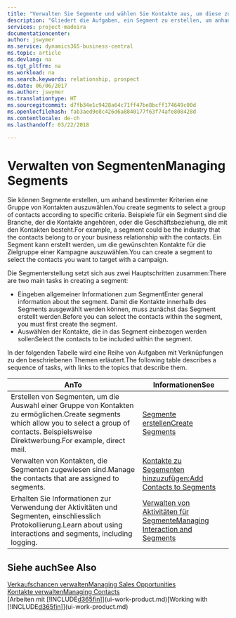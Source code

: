 ```yaml
---
title: "Verwalten Sie Segmente und wählen Sie Kontakte aus, um diese zu berücksichtigen| Microsoft Docs"
description: "Gliedert die Aufgaben, ein Segment zu erstellen, um anhand bestimmter Kriterien eine Gruppe von Kontakten auszuwählen, zum Beispiel Kontakte in einer Branche, die Sie anvisieren möchten."
services: project-madeira
documentationcenter: 
author: jswymer
ms.service: dynamics365-business-central
ms.topic: article
ms.devlang: na
ms.tgt_pltfrm: na
ms.workload: na
ms.search.keywords: relationship, prospect
ms.date: 06/06/2017
ms.author: jswymer
ms.translationtype: HT
ms.sourcegitcommit: d7fb34e1c9428a64c71ff47be8bcff174649c00d
ms.openlocfilehash: fab3aed9e8c426d6a8840177f63f74afe808428d
ms.contentlocale: de-ch
ms.lasthandoff: 03/22/2018

---
```

# <a name="managing-segments"></a><span data-ttu-id="eb1ec-103">Verwalten von Segmenten</span><span class="sxs-lookup"><span data-stu-id="eb1ec-103">Managing Segments</span></span>
<span data-ttu-id="eb1ec-104">Sie können Segmente erstellen, um anhand bestimmter Kriterien eine Gruppe von Kontakten auszuwählen.</span><span class="sxs-lookup"><span data-stu-id="eb1ec-104">You create segments to select a group of contacts according to specific criteria.</span></span> <span data-ttu-id="eb1ec-105">Beispiele für ein Segment sind die Branche, der die Kontakte angehören, oder die Geschäftsbeziehung, die mit den Kontakten besteht.</span><span class="sxs-lookup"><span data-stu-id="eb1ec-105">For example, a segment could be the industry that the contacts belong to or your business relationship with the contacts.</span></span> <span data-ttu-id="eb1ec-106">Ein Segment kann erstellt werden, um die gewünschten Kontakte für die Zielgruppe einer Kampagne auszuwählen.</span><span class="sxs-lookup"><span data-stu-id="eb1ec-106">You can create a segment to select the contacts you want to target with a campaign.</span></span>

<span data-ttu-id="eb1ec-107">Die Segmenterstellung setzt sich aus zwei Hauptschritten zusammen:</span><span class="sxs-lookup"><span data-stu-id="eb1ec-107">There are two main tasks in creating a segment:</span></span>

* <span data-ttu-id="eb1ec-108">Eingeben allgemeiner Informationen zum Segment</span><span class="sxs-lookup"><span data-stu-id="eb1ec-108">Enter general information about the segment.</span></span> <span data-ttu-id="eb1ec-109">Damit die Kontakte innerhalb des Segments ausgewählt werden können, muss zunächst das Segment erstellt werden.</span><span class="sxs-lookup"><span data-stu-id="eb1ec-109">Before you can select the contacts within the segment, you must first create the segment.</span></span>
* <span data-ttu-id="eb1ec-110">Auswählen der Kontakte, die in das Segment einbezogen werden sollen</span><span class="sxs-lookup"><span data-stu-id="eb1ec-110">Select the contacts to be included within the segment.</span></span>

<span data-ttu-id="eb1ec-111">In der folgenden Tabelle wird eine Reihe von Aufgaben mit Verknüpfungen zu den beschriebenen Themen erläutert.</span><span class="sxs-lookup"><span data-stu-id="eb1ec-111">The following table describes a sequence of tasks, with links to the topics that describe them.</span></span> 

| <span data-ttu-id="eb1ec-112">An</span><span class="sxs-lookup"><span data-stu-id="eb1ec-112">To</span></span> | <span data-ttu-id="eb1ec-113">Informationen</span><span class="sxs-lookup"><span data-stu-id="eb1ec-113">See</span></span> |
| --- | --- |
| <span data-ttu-id="eb1ec-114">Erstellen von Segmenten, um die Auswahl einer Gruppe von Kontakten zu ermöglichen.</span><span class="sxs-lookup"><span data-stu-id="eb1ec-114">Create segments which allow you to select a group of contacts.</span></span> <span data-ttu-id="eb1ec-115">Beispielsweise Direktwerbung.</span><span class="sxs-lookup"><span data-stu-id="eb1ec-115">For example, direct mail.</span></span> |[<span data-ttu-id="eb1ec-116">Segmente erstellen</span><span class="sxs-lookup"><span data-stu-id="eb1ec-116">Create Segments</span></span>](marketing-how-create-segment.md) |
| <span data-ttu-id="eb1ec-117">Verwalten von Kontakten, die Segmenten zugewiesen sind.</span><span class="sxs-lookup"><span data-stu-id="eb1ec-117">Manage the contacts that are assigned to segments.</span></span> |[<span data-ttu-id="eb1ec-118">Kontakte zu Segementen hinzuzufügen:</span><span class="sxs-lookup"><span data-stu-id="eb1ec-118">Add Contacts to Segments</span></span>](marketing-add-contact-segment.md) |
| <span data-ttu-id="eb1ec-119">Erhalten Sie Informationen zur Verwendung der Aktivitäten und Segmenten, einschliesslich Protokollierung.</span><span class="sxs-lookup"><span data-stu-id="eb1ec-119">Learn about using interactions and segments, including logging.</span></span> |[<span data-ttu-id="eb1ec-120">Verwalten von Aktivitäten für Segmente</span><span class="sxs-lookup"><span data-stu-id="eb1ec-120">Managing Interaction and Segments</span></span>](marketing-interaction-segments.md) |

## <a name="see-also"></a><span data-ttu-id="eb1ec-121">Siehe auch</span><span class="sxs-lookup"><span data-stu-id="eb1ec-121">See Also</span></span>
[<span data-ttu-id="eb1ec-122">Verkaufschancen verwalten</span><span class="sxs-lookup"><span data-stu-id="eb1ec-122">Managing Sales Opportunities</span></span>](marketing-manage-sales-opportunities.md)  
[<span data-ttu-id="eb1ec-123">Kontakte verwalten</span><span class="sxs-lookup"><span data-stu-id="eb1ec-123">Managing Contacts</span></span>](marketing-contacts.md)  
<span data-ttu-id="eb1ec-124">[Arbeiten mit [!INCLUDE[d365fin](includes/d365fin_md.md)]](ui-work-product.md)</span><span class="sxs-lookup"><span data-stu-id="eb1ec-124">[Working with [!INCLUDE[d365fin](includes/d365fin_md.md)]](ui-work-product.md)</span></span>

